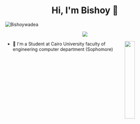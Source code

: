 <h1 align="center">Hi, I'm Bishoy 👋</h1>
<p align="left"> <img src="https://komarev.com/ghpvc/?username=Bishoywadea&label=Profile%20views&color=0e75b6&style=flat" alt="Bishoywadea" /> </p>
<p align="center">
    <a href="https://www.linkedin.com/in/bishoy-wadea-27b016250/"><img src="https://img.shields.io/badge/linkedin-%230177B5?style=flat&logo=linkedin&logoColor=white"/></a>
  </p>
  
  <img src="https://github.com/Bishoywadea/Bishoywadea/blob/main/4ae5d5d0b85a157c6dac7f6a17bb3078.gif" align="right" width="25%"/>

- 🔭 I'm a Student at Cairo University faculty of engineering computer department (Sophomore)

